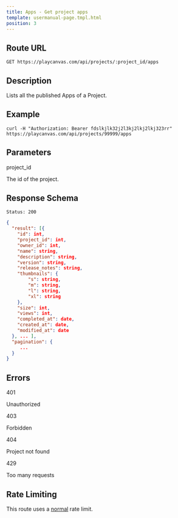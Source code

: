 ```yaml
---
title: Apps - Get project apps
template: usermanual-page.tmpl.html
position: 3
---
```


## Route URL

```none
GET https://playcanvas.com/api/projects/:project_id/apps
```

## Description

Lists all the published Apps of a Project.

## Example

```none
curl -H "Authorization: Bearer fdslkjlk32j2l3kj2lkj2lkj323rr" https://playcanvas.com/api/projects/99999/apps
```

## Parameters

<div class="params">
<div class="parameter"><span class="param">project_id</span><p>The id of the project.</p></div>
</div>

## Response Schema

```none
Status: 200
```

```json
{
  "result": [{
    "id": int,
    "project_id": int,
    "owner_id": int,
    "name": string,
    "description": string,
    "version": string,
    "release_notes": string,
    "thumbnails": {
        "s": string,
        "m": string,
        "l": string,
        "xl": string
    },
    "size": int,
    "views": int,
    "completed_at": date,
    "created_at": date,
    "modified_at": date
  }, ... ],
  "pagination": {
     ...
  }
}
```

## Errors

<div class="params">
<div class="parameter"><span class="param">401</span><p>Unauthorized</p></div>
<div class="parameter"><span class="param">403</span><p>Forbidden</p></div>
<div class="parameter"><span class="param">404</span><p>Project not found</p></div>
<div class="parameter"><span class="param">429</span><p>Too many requests</p></div>
</div>

## Rate Limiting

This route uses a [normal][1] rate limit.


[1]: /user-manual/api#rate-limiting
